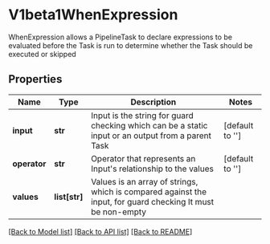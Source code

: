 # V1beta1WhenExpression

WhenExpression allows a PipelineTask to declare expressions to be evaluated before the Task is run to determine whether the Task should be executed or skipped
## Properties
Name | Type | Description | Notes
------------ | ------------- | ------------- | -------------
**input** | **str** | Input is the string for guard checking which can be a static input or an output from a parent Task | [default to '']
**operator** | **str** | Operator that represents an Input&#39;s relationship to the values | [default to '']
**values** | **list[str]** | Values is an array of strings, which is compared against the input, for guard checking It must be non-empty | 

[[Back to Model list]](../README.md#documentation-for-models) [[Back to API list]](../README.md#documentation-for-api-endpoints) [[Back to README]](../README.md)


